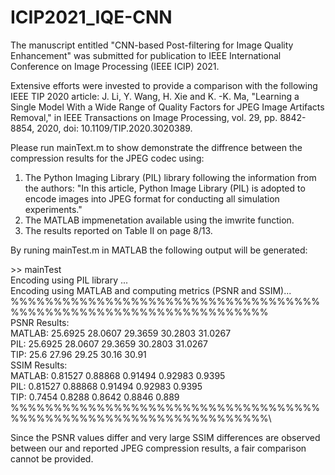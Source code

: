 # ICIP2021_IQE-CNN

The manuscript entitled "CNN-based Post-filtering for Image Quality Enhancement" was submitted for publication to IEEE International Conference on Image Processing (IEEE ICIP) 2021. 

Extensive efforts were invested to provide a comparison with the following IEEE TIP 2020 article:
J. Li, Y. Wang, H. Xie and K. -K. Ma, "Learning a Single Model With a Wide Range of Quality Factors for JPEG Image Artifacts Removal," in IEEE Transactions on Image Processing, vol. 29, pp. 8842-8854, 2020, doi: 10.1109/TIP.2020.3020389.

Please run mainText.m to show demonstrate the diffrence between the compression results for the JPEG codec using:
  1) The Python Imaging Library (PIL) library following the information from the authors: "In this article, Python Image Library (PIL) is adopted to encode  images into JPEG format for conducting all simulation experiments."
  2) The MATLAB impmenetation available using the imwrite function.
  3) The results reported on Table II on page 8/13.

By runing mainTest.m in MATLAB the following output will be generated:

\>> mainTest\
Encoding using PIL library ...\
Encoding using MATLAB and computing metrics (PSNR and SSIM)...\
%%%%%%%%%%%%%%%%%%%%%%%%%%%%%%%%%%%%%%%%%%%%%%%%%%%%%%%%%%%%%%%%%%\
PSNR Results:\
 MATLAB: 25.6925      28.0607      29.3659      30.2803      31.0267\
 PIL:    25.6925      28.0607      29.3659      30.2803      31.0267\
 TIP:    25.6        27.96        29.25        30.16        30.91\
SSIM Results:\
 MATLAB: 0.81527     0.88868     0.91494     0.92983      0.9395\
 PIL:    0.81527     0.88868     0.91494     0.92983      0.9395\
 TIP:    0.7454      0.8288      0.8642      0.8846       0.889\
%%%%%%%%%%%%%%%%%%%%%%%%%%%%%%%%%%%%%%%%%%%%%%%%%%%%%%%%%%%%%%%%%%\

Since the PSNR values differ and very large SSIM differences are observed between our and reported JPEG compression results, a fair comparison cannot be provided.

